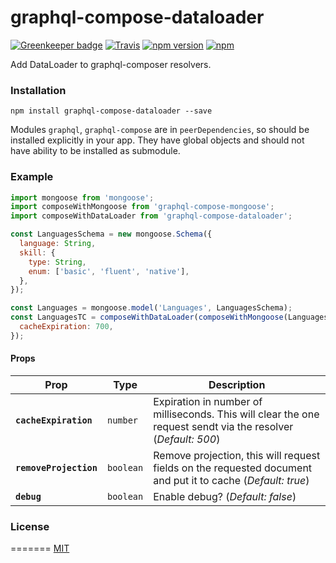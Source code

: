 # graphql-compose-dataloader

[![Greenkeeper badge](https://badges.greenkeeper.io/stoffern/graphql-compose-dataloader-new.svg)](https://greenkeeper.io/)
[![Travis](https://img.shields.io/travis/stoffern/graphql-compose-dataloader-new.svg)]()
[![npm version](https://img.shields.io/npm/v/graphql-compose-dataloader-new.svg?style=flat-square)](https://www.npmjs.com/package/graphql-compose-dataloader)
[![npm](https://img.shields.io/npm/l/graphql-compose-dataloader-new.svg?style=flat-square)](https://github.com/stoffern/graphql-compose-dataloader/blob/master/LICENSE)

Add DataLoader to graphql-composer resolvers.

### Installation

```
npm install graphql-compose-dataloader --save
```

Modules `graphql`, `graphql-compose` are in `peerDependencies`, so should be installed explicitly in your app. They have global objects and should not have ability to be installed as submodule.

### Example

```js
import mongoose from 'mongoose';
import composeWithMongoose from 'graphql-compose-mongoose';
import composeWithDataLoader from 'graphql-compose-dataloader';

const LanguagesSchema = new mongoose.Schema({
  language: String,
  skill: {
    type: String,
    enum: ['basic', 'fluent', 'native'],
  },
});

const Languages = mongoose.model('Languages', LanguagesSchema);
const LanguagesTC = composeWithDataLoader(composeWithMongoose(Languages), {
  cacheExpiration: 700,
});
```

#### Props

| Prop                   | Type      | Description                                                                                                   |
| ---------------------- | --------- | ------------------------------------------------------------------------------------------------------------- |
| **`cacheExpiration`**  | `number`  | Expiration in number of milliseconds. This will clear the one request sendt via the resolver (_Default: 500_) |
| **`removeProjection`** | `boolean` | Remove projection, this will request fields on the requested document and put it to cache (_Default: true_)   |
| **`debug`**            | `boolean` | Enable debug? (_Default: false_)                                                                              |

### License

=======
[MIT](https://github.com/nodkz/graphql-compose-mongoose/blob/master/LICENSE.md)
